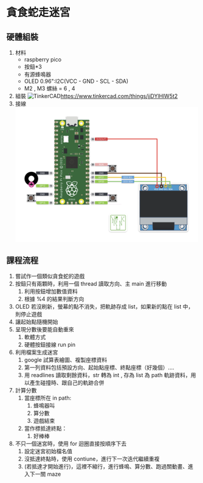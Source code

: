 # 貪食蛇走迷宮
## 硬體組裝
1. 材料
	+ raspberry pico 
	+ 按鈕*3
	+ 有源蜂鳴器
	+ OLED 0.96":I2C(VCC - GND - SCL - SDA)
	+ M2 , M3 螺絲 = 6 , 4
1. 組裝 ![TinkerCAD](https://csg.tinkercad.com/things/jjDYlHlW5t2/t725.png?rev=1680768604343000000&s=&v=1)<https://www.tinkercad.com/things/jjDYlHlW5t2>
1. 接線 ![pin](/media/RetroBoy.png)

## 課程流程
1. 嘗試作一個類似貪食蛇的遊戲
2. 按鈕只有兩顆時，利用一個 thread 讀取方向、主 main 進行移動
	1. 利用按鈕增加數值資料
	2. 根據 %4 的結果判斷方向
3. OLED 若沒刷新，螢幕的點不消失，把軌跡存成 list，如果新的點在 list 中，則停止遊戲
4. 讓起始點隨機開始
5. 呈現分數後要能自動重來
	1. 軟體方式
	2. 硬體按鈕接線 run pin
6. 利用檔案生成迷宮
	1. google 試算表繪圖、複製座標資料
	2. 第一列資料包括預設方向、起始點座標、終點座標（好幾個）....
	3. 用 readlines 讀取剩餘資料，str 轉為 int , 存為 list 為 path 軌跡資料，用以產生碰撞時、跟自己的軌跡合併 
7. 計算分數
	1. 當座標所在 in path:
		1. 蜂鳴器叫
		2. 算分數
		3. 遊戲結束
	2. 當作標抵達終點：
		1. 好棒棒
8. 不只一個迷宮時，使用 for 迴圈直接按順序下去
	1. 設定迷宮初始檔名值
	2. 沒抵達終點時，使用 contiune，進行下一次迭代繼續重複
	3. (若抵達才開始進行)，這裡不縮行，進行蜂鳴、算分數、跑過關動畫、進入下一關 maze
